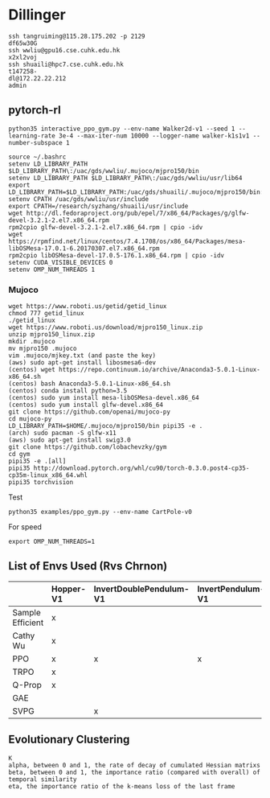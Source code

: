 # Dillinger

```
ssh tangruiming@115.28.175.202 -p 2129
df65w30G
ssh wwliu@gpu16.cse.cuhk.edu.hk
x2xl2voj
ssh shuaili@hpc7.cse.cuhk.edu.hk
t147258-
dl@172.22.22.212
admin
```

##  pytorch-rl

```
python35 interactive_ppo_gym.py --env-name Walker2d-v1 --seed 1 --learning-rate 3e-4 --max-iter-num 10000 --logger-name walker-k1s1v1 --number-subspace 1
```

```
source ~/.bashrc
setenv LD_LIBRARY_PATH $LD_LIBRARY_PATH\:/uac/gds/wwliu/.mujoco/mjpro150/bin
setenv LD_LIBRARY_PATH $LD_LIBRARY_PATH\:/uac/gds/wwliu/usr/lib64
export LD_LIBRARY_PATH=$LD_LIBRARY_PATH:/uac/gds/shuaili/.mujoco/mjpro150/bin:/research/syzhang/shuaili/usr/lib64
setenv CPATH /uac/gds/wwliu/usr/include
export CPATH=/research/syzhang/shuaili/usr/include
wget http://dl.fedoraproject.org/pub/epel/7/x86_64/Packages/g/glfw-devel-3.2.1-2.el7.x86_64.rpm
rpm2cpio glfw-devel-3.2.1-2.el7.x86_64.rpm | cpio -idv
wget https://rpmfind.net/linux/centos/7.4.1708/os/x86_64/Packages/mesa-libOSMesa-17.0.1-6.20170307.el7.x86_64.rpm
rpm2cpio libOSMesa-devel-17.0.5-176.1.x86_64.rpm | cpio -idv
setenv CUDA_VISIBLE_DEVICES 0
setenv OMP_NUM_THREADS 1
```

### Mujoco

```
wget https://www.roboti.us/getid/getid_linux
chmod 777 getid_linux
./getid_linux
wget https://www.roboti.us/download/mjpro150_linux.zip
unzip mjpro150_linux.zip
mkdir .mujoco
mv mjpro150 .mujoco
vim .mujoco/mjkey.txt (and paste the key)
(aws) sudo apt-get install libosmesa6-dev
(centos) wget https://repo.continuum.io/archive/Anaconda3-5.0.1-Linux-x86_64.sh
(centos) bash Anaconda3-5.0.1-Linux-x86_64.sh
(centos) conda install python=3.5
(centos) sudo yum install mesa-libOSMesa-devel.x86_64
(centos) sudo yum install glfw-devel.x86_64
git clone https://github.com/openai/mujoco-py
cd mujoco-py
LD_LIBRARY_PATH=$HOME/.mujoco/mjpro150/bin pipi35 -e .
(arch) sudo pacman -S glfw-x11
(aws) sudo apt-get install swig3.0
git clone https://github.com/lobachevzky/gym
cd gym
pipi35 -e .[all]
pipi35 http://download.pytorch.org/whl/cu90/torch-0.3.0.post4-cp35-cp35m-linux_x86_64.whl
pipi35 torchvision
```

Test
```
python35 examples/ppo_gym.py --env-name CartPole-v0
```

For speed
```
export OMP_NUM_THREADS=1
```

## List of Envs Used (Rvs Chrnon)

| |Hopper-V1|InvertDoublePendulum-V1|InvertPendulum-V1|Reacher-V1|Swimmer-V1|Walker2d-V1|HalfCheetah-V1|BlindPegInsertion-V1|CommunicateTarget-V1|Ant-V1|DoorOpening-V1|Cartpool-V1|Humannoid-V1|HumanoidStandup-V1|
|-|:----|:----|:----|:----|:----|:----|:----|:----|:----|:----|:----|:----|:----|:----|
|Sample Efficient|x| | | | |x|x| | |x| | |x|x|
|Cathy Wu        |x| | | | | |x|x|x|x|x| | | |
|PPO             |x|x|x|x|x|x|x| | | | | | | |
|TRPO            |x| | | |x|x| | | | | |x| | |
|Q-Prop          |x| | |x|x|x|x| | |x| | |x| |
|GAE             | | | | | |x| | | | | |x| |x|
|SVPG            | |x| | | | | | | | | |x| | |


## Evolutionary Clustering

```
K 
alpha, between 0 and 1, the rate of decay of cumulated Hessian matrixs
beta, between 0 and 1, the importance ratio (compared with overall) of temporal similarity
eta, the importance ratio of the k-means loss of the last frame
```

